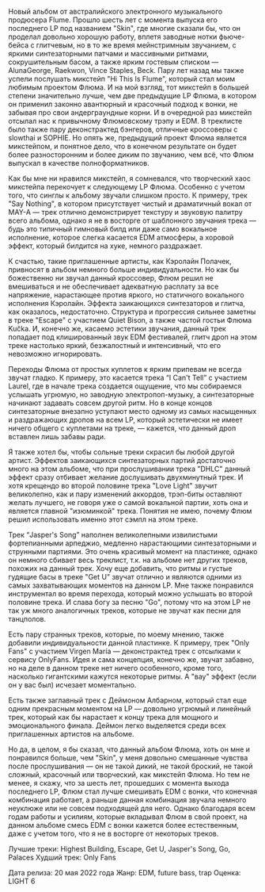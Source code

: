 Новый альбом от австралийского электронного музыкального продюсера Flume. Прошло шесть лет с момента выпуска его последнего LP под названием "Skin", где многие сказали бы, что он проделал довольно хорошую работу, вплетя заводные нотки фьюче-бейса с глитчевым, но в то же время мейнстримным звучанием, с яркими синтезаторными патчами и массивными ритмами, сокрушительным басом, а также ярким гостевым списком — AlunaGeorge, Raekwon, Vince Staples, Beck. Пару лет назад мы также успели послушать микстейп "Hi This Is Flume", который стал моим любимым проектом Флюма. И на мой взгляд, тот микстейп в большей степени значительно лучше, чем две предыдущие LP Флюма, в котором он применил законно авантюрный и красочный подход к вонки, не забывая про свои андерграундные корни. И в очередной раз микстейп отсылал нас к привычному Флюмовскому трэпу и EDM. В треклисте было также пару деконстрактед бэнгеров, отличные кроссоверы с slowthai и SOPHIE. Но опять же, предыдущий проект Флюма является микстейпом, и понятное дело, что в конечном результате он будет более разносторонним и более диким по звучанию, чем всё, что Флюм выпускал в качестве полноформатников.

Как бы мне ни нравился микстейп, я сомневался, что творческий хаос микстейпа перекочует к следующему LP Флюма. Особенно с учетом того, что синглы к альбому звучали слишком просто. К примеру, трек "Say Nothing", в котором присутствует чистый и драматичный вокал от MAY-A — трек отлично демонстрирует текстуру и звуковую палитру всего альбома, однако я не в восторге от шаблонного звучания трека — будь это типичный гимновый билд или даже само вокальное исполнение, которое слегка касается EDM атмосферы, а хоровой эффект, который билдится на хуке, немного раздражает.

К счастью, такие приглашенные артисты, как Кэролайн Полачек, привносят в альбом немного больше индивидуальности. Но как бы божественно ни звучал данный кроссовер, Флюм решил не вмешиваться и не обеспечивает адекватную расплату за все напряжение, нарастающее против яркого, но статичного вокального исполнения Кэролайн. Эффекта заикающихся синтезаторов и глитча, как оказалось, недостаточно. Структура и прогрессия сильнее заметны в треке "Escape" с участием Quiet Bison, а также частой гостьи Флюма Kučka. И, конечно же, касаемо эстетики звучания, данный трек попадает под клишированный звук EDM фестивалей, глитч дроп на этом треке настолько яркий, безжалостный и интенсивный, что его невозможно игнорировать.

Переходы Флюма от простых куплетов к ярким припевам не всегда звучат гладко. К примеру, это касается трека “I Can't Tell” с участием Laurel, где в начале трека создается ощущение, что мы собираемся услышать угрюмую, но заводную электропоп-музыку, а синтезаторные начинают задавать совсем другой ритм. Но в конце концов синтезаторные внезапно уступают место одному из самых насыщенных и раздражающих дропов на всем LP, который эстетически не имеет ничего общего с куплетами на треке, — кажется, что данный дроп вставлен лишь забавы ради.

Я также хотел бы, чтобы сольные треки скрасил бы любой другой артист. Эффектов заикающихся синтезаторных партий достаточно много на этом альбоме, что при прослушивании трека "DHLC" данный эффект сразу отбивает желание дослушивать двухминутный трек. И хотя крещендо во второй половине трека "Love Light" звучит великолепно, как и пару изменений аккордов, трэп-биты оставляют желать лучшего, не говоря уже о самой вокальной партии, хоть она и является главной "изюминкой" трека. Понятия не имею, почему Флюм решил использовать именно этот сэмпл на этом треке.

Трек “Jasper's Song” наполнен великолепными извилистыми фортепианными арпеджио, медленно нарастающими синтезаторными и струнными партиями. Это очень красивый момент на пластинке, однако он немного сбивает весь треклист, т.к. на альбоме нет других треков, похожих на данный трек. Хочу еще добавить, что ритмы и густые гудящие басы в треке "Get U" звучат отлично и являются одними из самых захватывающих моментов на данном LP. Мне также понравился инструментал во время перехода, который можно услышать во второй половине трека. И слава богу за песню "Go", потому что на этом LP не так уж много аналогичных треков, которые не звучат как песни для танцполов.

Есть пару странных треков, которые, по моему мнению, также добавили индивидуальности данной пластинке. К примеру, трек "Only Fans" с участием Virgen María — деконстрактед трек с отсылками к сервису OnlyFans. Идея и сама концепция, конечно же, звучат забавно, но на деле в данном треке нет ничего особенного, кроме того, насколько гигантскими кажутся некоторые ритмы. А "вау" эффект (если он у вас был) исчезает моментально.

Есть также заглавный трек с Деймоном Албарном, который стал еще одним прекрасным моментом на LP — довольно угрюмый и линейный трек, который как бы нарастает к концу трека для мощного и эмоционального финала. Деймон легко выделяется среди всех приглашенных артистов на альбоме.

Но да, в целом, я бы сказал, что данный альбом Флюма, хоть он мне и понравился больше, чем "Skin", у меня довольно смешанные чувства после прослушивания — он не такой дикий, не такой броский, не такой сложный, красочный или творческий, как микстейп Флюма. Но тем не менее, я скажу, что за шесть лет, прошедших с момента выхода последнего LP, Флюм стал лучше смешивать EDM с вонки, что конечная комбинация работает, а раньше данная комбинация звучала немного неуклюже или не совсем подходящей для него. Однако благодаря всем годам работы и усилиям, которые вкладывал Флюм в свой проект, на данном альбоме смесь EDM с вонки кажется более естественным, даже с учетом того, что я не в восторге от некоторых треков.

Лучшие треки: Highest Building, Escape, Get U, Jasper's Song, Go, Palaces
Худший трек: Only Fans

Дата релиза: 20 мая 2022 года
Жанр: EDM, future bass, trap
Оценка: LIGHT 6
